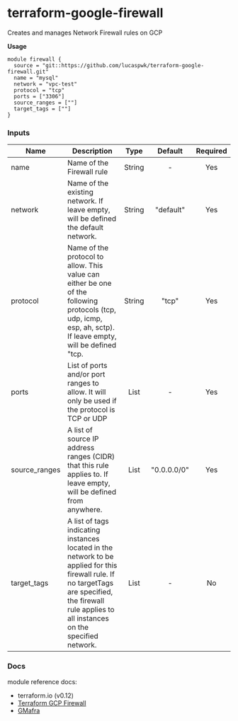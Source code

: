 # terraform-google-firewall

Creates and manages Network Firewall rules on GCP

**Usage**

```hcl
module firewall {
  source = "git::https://github.com/lucaspwk/terraform-google-firewall.git"
  name = "mysql"
  network = "vpc-test"
  protocol = "tcp"
  ports = ["3306"]
  source_ranges = [""]
  target_tags = [""]
}
```

### Inputs
|Name|Description|Type|Default|Required|
|----|-----------|:----:|:-------:|:--------:|
|name|Name of the Firewall rule|String| - |Yes|
|network|Name of the existing network. If leave empty, will be defined the default network. |String| "default" |Yes|
|protocol|Name of the protocol to allow. This value can either be one of the following protocols (tcp, udp, icmp, esp, ah, sctp). If leave empty, will be defined "tcp.|String| "tcp" |Yes|
|ports|List of ports and/or port ranges to allow. It will only be used if the protocol is TCP or UDP|List| - |Yes|
|source_ranges|A list of source IP address ranges (CIDR) that this rule applies to. If leave empty, will be defined from anywhere.|List| "0.0.0.0/0" |Yes|
|target_tags|A list of tags indicating instances located in the network to be applied for this firewall rule. If no targetTags are specified, the firewall rule applies to all instances on the specified network.|List| - |No|


### Docs

module reference docs: 
- terraform.io (v0.12)
- [Terraform GCP Firewall](https://www.terraform.io/docs/providers/google/r/compute_firewall.html)
- [GMafra](https://github.com/GMafra/terraform-gcp-firewall-rules)


